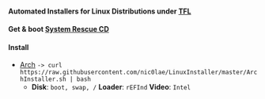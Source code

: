 #### Automated Installers for Linux Distributions under [TFL](https://github.com/nic0lae/TrueFreeLicense)
#### Get & boot [System Rescue CD](https://www.system-rescue-cd.org/Download)
#### Install
 * [Arch](https://www.archlinux.org) `-> curl https://raw.githubusercontent.com/nic0lae/LinuxInstaller/master/ArchInstaller.sh | bash`
    - **Disk**: `boot, swap, /` **Loader**: `rEFInd` **Video**: `Intel`
